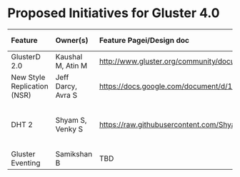 # Proposed Initiatives for Gluster 4.0

Feature | Owner(s) | Feature Pagei/Design doc | Patch(es) |Integrated Build|
:-------|:---------|:-------------|:-------|:-----|
GlusterD 2.0 | Kaushal M, Atin M |<http://www.gluster.org/community/documentation/index.php/Features/thousand-node-glusterd>| <https://github.com/gluster/glusterd2/commits/master>  | TBD |
New Style Replication (NSR) | Jeff Darcy, Avra S |<https://docs.google.com/document/d/1bbxwjUmKNhA08wTmqJGkVd_KNCyaAMhpzx4dswokyyA/edit?usp=sharing>| TBD | TBD |
DHT 2 | Shyam S, Venky S |<https://raw.githubusercontent.com/ShyamsundarR/glusterfs/gl40_dht_playground/xlators/cluster/dht2/docs/DHT2_FirstPrototypeDesign.md>| <https://github.com/ShyamsundarR/glusterfs/tree/gl40_dht_playground> | (_will be moved to main repo pretty soon_)  | TBD |
Gluster Eventing | Samikshan B | TBD | TBD | TBD |
